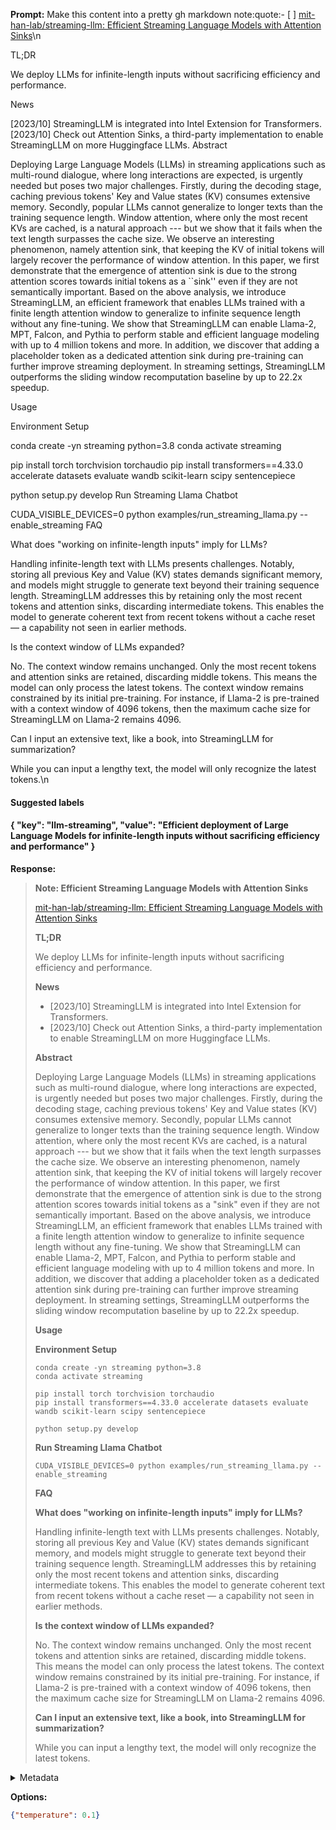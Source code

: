 **Prompt:**
Make this content into a pretty gh markdown note:quote:- [ ] [
mit-han-lab/streaming-llm: Efficient Streaming Language Models with Attention Sinks](
https://github.com/mit-han-lab/streaming-llm)\n

TL;DR

We deploy LLMs for infinite-length inputs without sacrificing efficiency and performance.

News

[2023/10] StreamingLLM is integrated into Intel Extension for Transformers.
[2023/10] Check out Attention Sinks, a third-party implementation to enable StreamingLLM on more Huggingface LLMs.
Abstract

Deploying Large Language Models (LLMs) in streaming applications such as multi-round dialogue, where long interactions are expected, is urgently needed but poses two major challenges. Firstly, during the decoding stage, caching previous tokens' Key and Value states (KV) consumes extensive memory. Secondly, popular LLMs cannot generalize to longer texts than the training sequence length. Window attention, where only the most recent KVs are cached, is a natural approach --- but we show that it fails when the text length surpasses the cache size. We observe an interesting phenomenon, namely attention sink, that keeping the KV of initial tokens will largely recover the performance of window attention. In this paper, we first demonstrate that the emergence of attention sink is due to the strong attention scores towards initial tokens as a ``sink'' even if they are not semantically important. Based on the above analysis, we introduce StreamingLLM, an efficient framework that enables LLMs trained with a finite length attention window to generalize to infinite sequence length without any fine-tuning. We show that StreamingLLM can enable Llama-2, MPT, Falcon, and Pythia to perform stable and efficient language modeling with up to 4 million tokens and more. In addition, we discover that adding a placeholder token as a dedicated attention sink during pre-training can further improve streaming deployment. In streaming settings, StreamingLLM outperforms the sliding window recomputation baseline by up to 22.2x speedup.

Usage

Environment Setup

conda create -yn streaming python=3.8
conda activate streaming

pip install torch torchvision torchaudio
pip install transformers==4.33.0 accelerate datasets evaluate wandb scikit-learn scipy sentencepiece

python setup.py develop
Run Streaming Llama Chatbot

CUDA_VISIBLE_DEVICES=0 python examples/run_streaming_llama.py  --enable_streaming
FAQ

What does "working on infinite-length inputs" imply for LLMs?

Handling infinite-length text with LLMs presents challenges. Notably, storing all previous Key and Value (KV) states demands significant memory, and models might struggle to generate text beyond their training sequence length. StreamingLLM addresses this by retaining only the most recent tokens and attention sinks, discarding intermediate tokens. This enables the model to generate coherent text from recent tokens without a cache reset — a capability not seen in earlier methods.

Is the context window of LLMs expanded?

No. The context window remains unchanged. Only the most recent tokens and attention sinks are retained, discarding middle tokens. This means the model can only process the latest tokens. The context window remains constrained by its initial pre-training. For instance, if Llama-2 is pre-trained with a context window of 4096 tokens, then the maximum cache size for StreamingLLM on Llama-2 remains 4096.

Can I input an extensive text, like a book, into StreamingLLM for summarization?

While you can input a lengthy text, the model will only recognize the latest tokens.\n
#### Suggested labels
#### {   "key": "llm-streaming",   "value": "Efficient deployment of Large Language Models for infinite-length inputs without sacrificing efficiency and performance" }

**Response:**
> **Note: Efficient Streaming Language Models with Attention Sinks**
> 
> [mit-han-lab/streaming-llm: Efficient Streaming Language Models with Attention Sinks](https://github.com/mit-han-lab/streaming-llm)
> 
> **TL;DR**
> 
> We deploy LLMs for infinite-length inputs without sacrificing efficiency and performance.
> 
> **News**
> 
> - [2023/10] StreamingLLM is integrated into Intel Extension for Transformers.
> - [2023/10] Check out Attention Sinks, a third-party implementation to enable StreamingLLM on more Huggingface LLMs.
> 
> **Abstract**
> 
> Deploying Large Language Models (LLMs) in streaming applications such as multi-round dialogue, where long interactions are expected, is urgently needed but poses two major challenges. Firstly, during the decoding stage, caching previous tokens' Key and Value states (KV) consumes extensive memory. Secondly, popular LLMs cannot generalize to longer texts than the training sequence length. Window attention, where only the most recent KVs are cached, is a natural approach --- but we show that it fails when the text length surpasses the cache size. We observe an interesting phenomenon, namely attention sink, that keeping the KV of initial tokens will largely recover the performance of window attention. In this paper, we first demonstrate that the emergence of attention sink is due to the strong attention scores towards initial tokens as a "sink" even if they are not semantically important. Based on the above analysis, we introduce StreamingLLM, an efficient framework that enables LLMs trained with a finite length attention window to generalize to infinite sequence length without any fine-tuning. We show that StreamingLLM can enable Llama-2, MPT, Falcon, and Pythia to perform stable and efficient language modeling with up to 4 million tokens and more. In addition, we discover that adding a placeholder token as a dedicated attention sink during pre-training can further improve streaming deployment. In streaming settings, StreamingLLM outperforms the sliding window recomputation baseline by up to 22.2x speedup.
> 
> **Usage**
> 
> **Environment Setup**
> 
> ```
> conda create -yn streaming python=3.8
> conda activate streaming
> 
> pip install torch torchvision torchaudio
> pip install transformers==4.33.0 accelerate datasets evaluate wandb scikit-learn scipy sentencepiece
> 
> python setup.py develop
> ```
> 
> **Run Streaming Llama Chatbot**
> 
> ```
> CUDA_VISIBLE_DEVICES=0 python examples/run_streaming_llama.py --enable_streaming
> ```
> 
> **FAQ**
> 
> **What does "working on infinite-length inputs" imply for LLMs?**
> 
> Handling infinite-length text with LLMs presents challenges. Notably, storing all previous Key and Value (KV) states demands significant memory, and models might struggle to generate text beyond their training sequence length. StreamingLLM addresses this by retaining only the most recent tokens and attention sinks, discarding intermediate tokens. This enables the model to generate coherent text from recent tokens without a cache reset — a capability not seen in earlier methods.
> 
> **Is the context window of LLMs expanded?**
> 
> No. The context window remains unchanged. Only the most recent tokens and attention sinks are retained, discarding middle tokens. This means the model can only process the latest tokens. The context window remains constrained by its initial pre-training. For instance, if Llama-2 is pre-trained with a context window of 4096 tokens, then the maximum cache size for StreamingLLM on Llama-2 remains 4096.
> 
> **Can I input an extensive text, like a book, into StreamingLLM for summarization?**
> 
> While you can input a lengthy text, the model will only recognize the latest tokens.

<details><summary>Metadata</summary>

- Duration: 11740 ms
- Datetime: 2024-01-13T11:22:41.609231
- Model: gpt-3.5-turbo-0613

</details>

**Options:**
```json
{"temperature": 0.1}
```

